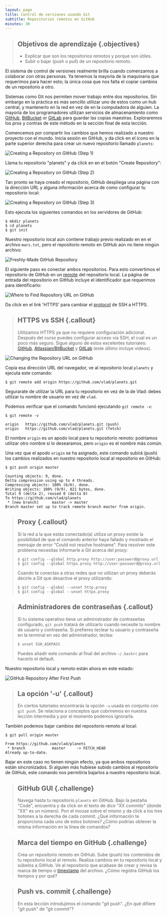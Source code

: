 ```yaml
---
layout: page
title: Control de versiones usando Git
subtitle: Repositorios remotos en GitHub
minutes: 30
---
```

> ## Objetivos de aprendizaje {.objectives}
>
> *   Explicar que son los repositorios remotos y porque son útiles.
> *   Subir o bajar (push o pull) de un repositorio remoto.

El sistema de control de versiones realmente brilla
cuando comenzamos a colaborar con otras personas. 
Ya tenemos la mayoría de la maquinaria que requerimos para hacer esto;
la única cosa que nos falta el copiar cambios de un repositorio a otro. 

Sistemas como Git nos permiten mover trabajo entre dos repositorios. 
Sin embargo en la práctica es más sencillo utilizar uno de estos 
como un hub central, y mantenerlo en la red en vez de en la computadora
de alguien. La mayoría de los programadores utilizan servicios de almacenamiento como
[GitHub](http://github.com),
[BitBucket](http://bitbucket.org) or
[GitLab](http://gitlab.com/)
para guardar las copias maestras.
Exploraremos los pros y contras de este método en la sección final de esta lección.

Comencemos por compartir los cambios que hemos realizado a nuestro proyecto con el 
mundo. 
Inicia sesión en GitHub,
y da click en el ícono en la parte superior derecha para crear un nuevo repositorio 
llamado `planets`:

![Creating a Repository on GitHub (Step 1)](fig/github-create-repo-01.png)

Llama tu repositorio "planets" y da click en en el botón "Create Repository":

![Creating a Repository on GitHub (Step 2)](fig/github-create-repo-02.png)

Tan pronto se haya creado el repositorio, 
GitHub despliega una página con la dirección URL y alguna información acerca de como
configurar tu repositorio local:

![Creating a Repository on GitHub (Step 3)](fig/github-create-repo-03.png)

Esto ejecuta los siguientes comandos en los servidores de GitHub:

~~~ {.bash}
$ mkdir planets
$ cd planets
$ git init
~~~

Nuestro repositorio local aún contiene trabajo previo realizado en 
en el archivo `mars.txt`, pero el repositorio remoto en GitHub aún
no tiene ningún archivo:

![Freshly-Made GitHub Repository](fig/git-freshly-made-github-repo.svg)

El siguiente paso es conectar ambos repositorios.
Para esto convertimos el repositorio de GitHub en un [remote](reference.html#remote)
del repositorio local. 
La página de entrada del repositorio en GitHub incluye
el identificador que requerimos para identificarlo:

![Where to Find Repository URL on GitHub](fig/github-find-repo-string.png)

Da click en el link 'HTTPS' para cambiar el [protocol](reference.html#protocol) de SSH a HTTPS.

> ## HTTPS vs SSH {.callout}
>
> Utilizamos HTTPS ya que no requiere configuración adicional. 
> Después del curso puedes configurar acceso via SSH, el cual es un poco más seguro. 
> Sigue alguno de estos excelentes tutoriales:
> [GitHub](https://help.github.com/articles/generating-ssh-keys),
> [Atlassian/BitBucket](https://confluence.atlassian.com/display/BITBUCKET/Set+up+SSH+for+Git)
> y [GitLab](https://about.gitlab.com/2014/03/04/add-ssh-key-screencast/)
> (este último incluye videos).

![Changing the Repository URL on GitHub](fig/github-change-repo-string.png)

Copia esa dirección URL del navegador, 
ve al repositorio local `planets` y 
ejecuta este comando:

~~~ {.bash}
$ git remote add origin https://github.com/vlad/planets.git
~~~

Segurarate de utilizar la URL para tu repositorio en vez de la de Vlad:
debes utilizar tu nombre de usuario en vez de `vlad`.

Podemos verificar que el comando funcionó ejecutando `git remote -v`:

~~~ {.bash}
$ git remote -v
~~~
~~~ {.output}
origin   https://github.com/vlad/planets.git (push)
origin   https://github.com/vlad/planets.git (fetch)
~~~

El nombre `origin` es un apodo local para tu repositorio remoto:
podríamos utilizar otro nombre si lo desearamos, 
pero `origin` es el nombre más común. 

Una vez que el apodo `origin` se ha asignado, 
este comando subirá (push) los cambios realizados en nuestro repositorio local
al repositorio en GitHub:

~~~ {.bash}
$ git push origin master
~~~
~~~ {.output}
Counting objects: 9, done.
Delta compression using up to 4 threads.
Compressing objects: 100% (6/6), done.
Writing objects: 100% (9/9), 821 bytes, done.
Total 9 (delta 2), reused 0 (delta 0)
To https://github.com/vlad/planets
 * [new branch]      master -> master
Branch master set up to track remote branch master from origin.
~~~

> ## Proxy {.callout}
>
> Si la red a la que estás conectado(a) utiliza un proxy existe la posibilidad de que el
> comando anterior haya fallado y mostrado el mensaje de error "Could not resolve hostname". 
> Para resolver este problema necesitas informarle a Git acerca del proxy:
>
> ~~~ {.bash}
> $ git config --global http.proxy http://user:password@proxy.url
> $ git config --global https.proxy http://user:password@proxy.url
> ~~~
>
> Cuando te conectas a otras redes que no utilizan un proxy deberás
> decirle a Git que desactive el proxy utilizando:
>
> ~~~ {.bash}
> $ git config --global --unset http.proxy
> $ git config --global --unset https.proxy
> ~~~

> ## Administradores de contraseñas {.callout}
>
> Si tu sistema operativo tiene un administrador de contraseñas configurado, `git push` 
> tratará de utilizarlo cuando necesite tu nombre de usuario y contraseña. Si prefieres teclear tu 
> usuario y contraseña en la terminal en vez del administrador, teclea:
>
> ~~~ {.bash}
> $ unset SSH_ASKPASS
> ~~~
>
> Puedes añadir este comando al final del archivo `~/.bashrc` para hacerlo el 
> default.

Nuestro repositorio local y remoto están ahora en este estado:

![GitHub Repository After First Push](fig/github-repo-after-first-push.svg)

> ## La opción '-u' {.callout}
>
> En ciertos tutoriales encontrarás la opción `-u` usada en conjunto con `git push`.
> Se relaciona a conceptos que cubriremos en nuestra lección intermedia y 
> por el momento podemos ignorarla. 

También podemos bajar cambios del repositorio remoto al local:

~~~ {.bash}
$ git pull origin master
~~~
~~~ {.output}
From https://github.com/vlad/planets
 * branch            master     -> FETCH_HEAD
Already up-to-date.
~~~

Bajar en este caso no tienen ningún efecto, 
ya que ambos repositorios están sincronizados.
Si alguien más hubiese subido cambios al repositorio de GitHub, 
este comando nos permitiría bajarlos a nuestro repositorio local. 

> ## GitHub GUI {.challenge}
> 
> Navega hasta tu repositorio `planets` en GitHub.
> Bajo la pestaña "Code", encuentra y da click en el texto de dice "XX commits" (donde "XX" es un número). 
> Pon el mouse sobre el mismo y da click a los tres botones a la derecha de cada commit. 
> ¿Qué información te proporciona cada uno de estos botones?
> ¿Cómo podrías obtener la misma información en la línea de comandos?

> ## Marca del tiempo en GitHub {.challenge}
>
> Crea un repositorio remoto en GitHub.
> Sube (push) los contenidos de tu repositorio local al remoto. 
> Realiza cambios en tu repositorio local y súbelos a GitHub.
> Ve al repositorio que acabase de crear y revisa la marca de tiempo o [timestamp](reference.html#timestamp) del archivo.
> ¿Cómo registra GitHub los tiempos y por qué?

> ## Push vs. commit {.challenge}
>
> En esta lección introdujimos el comando "git push".
> ¿En qué difiere "git push" de "git commit"?

